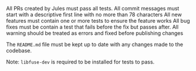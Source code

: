 All PRs created by Jules must pass all tests.
All commit messages must start with a descriptive first line with no more than 78 characters
All new features must contain one or more tests to ensure the feature works
All bug fixes must be contain a test that fails before the fix but passes after.
All warning should be treated as errors and fixed before publishing changes

The `README.md` file must be kept up to date with any changes made to the codebase.

Note: `libfuse-dev` is required to be installed for tests to pass.
